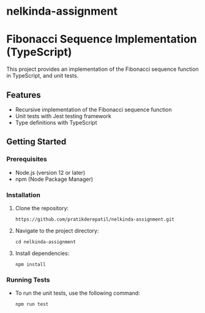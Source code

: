 # nelkinda-assignment

# Fibonacci Sequence Implementation (TypeScript)

This project provides an implementation of the Fibonacci sequence function in TypeScript, and unit tests.

## Features

- Recursive implementation of the Fibonacci sequence function
- Unit tests with Jest testing framework
- Type definitions with TypeScript

## Getting Started

### Prerequisites

- Node.js (version 12 or later)
- npm (Node Package Manager)

### Installation

1. Clone the repository:
    ```
    https://github.com/pratikderepatil/nelkinda-assignment.git
    ```

2. Navigate to the project directory:
    ```
    cd nelkinda-assignment
    ```
   
3. Install dependencies:
    ```
   npm install
   ```

### Running Tests

- To run the unit tests, use the following command:
    ```
    npm run test
    ```
